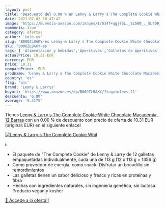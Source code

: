 ```yaml
---
layout: post
title: 'Descuento del 0.00 % en Lenny & Larry s The Complete Cookie Whit'
date: 2021-07-02 10:47:47
image: 'https://m.media-amazon.com/images/I/514T+qgj75L._SL500_._SL400_.jpg'
comments: true
category: ofertas
author: 'tole.es'
slug: 'B00OZLBAKY-es Lenny & Larry s The Complete Cookie White Chocolate...'
sku: 'B00OZLBAKY-es'
tags: [ 'Alimentación y bebidas','Aperitivos','Galletas de Aperitivos','chocolate','lenny & larrys', ]
actualPrice: 10.31 EUR
currency: EUR
price: 10.31
comparePrice:  EUR
prodname: 'Lenny & Larry s The Complete Cookie White Chocolate Macademia - 12 Barras'
country: 'es'
flag: '🇪🇸'
brand: 'Lenny & Larrys'
buyurl: 'https://www.amazon.es/dp/B00OZLBAKY/?tag=tolees-21'
descuento: '0.00'
average: '9.4175'
---
```


Tienes [Lenny & Larry s The Complete Cookie White Chocolate Macademia - 12 Barras](https://www.amazon.es/dp/B00OZLBAKY/?tag=tolees-21) con un 0.00 % de descuento con precio de oferta de 10.31 EUR (original:  EUR) en el siguiente enlace!

[![Lenny & Larry s The Complete Cookie Whit](https://m.media-amazon.com/images/I/514T+qgj75L._SL500_._SL400_.jpg)](https://www.amazon.es/dp/B00OZLBAKY/?tag=tolees-21)

ℹ️:

- El paquete de "The Complete Cookie" de Lenny & Larry de 12 galletas empaquetadas individualmente, cada una de 113 g (12 x 113 g = 1356 g)
- Como proveedor de energía, como snack. Disfrutar un bocadillo sin remordimientos
- Las galletas tienen un sabor delicioso y fresco y ricas en proteínas y fibra
- Hechas con ingredientes naturales, sin ingeniería genética, sin lactosa. Producto vegan y kosher

[🛒 Accede a la oferta!!](https://www.amazon.es/dp/B00OZLBAKY/?tag=tolees-21)
